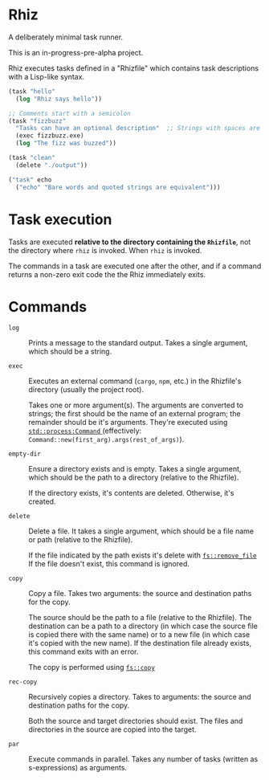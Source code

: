 # Rhiz

A deliberately minimal task runner.

This is an in-progress-pre-alpha project.

Rhiz executes tasks defined in a "Rhizfile" which contains task descriptions
with a Lisp-like syntax.

```scheme
(task "hello"
  (log "Rhiz says hello"))

;; Comments start with a semicolon
(task "fizzbuzz"
  "Tasks can have an optional description"  ;; Strings with spaces are double-quoted.
  (exec fizzbuzz.exe)
  (log "The fizz was buzzed"))

(task "clean"
  (delete "./output"))

("task" echo
  ("echo" "Bare words and quoted strings are equivalent")))
```


# Task execution

Tasks are executed **relative to the directory containing the `Rhizfile`**, not
the directory where `rhiz` is invoked. When `rhiz` is invoked.

The commands in a task are executed one after the other, and if a command
returns a non-zero exit code the the Rhiz immediately exits.

# Commands

<dl>
<dt><code>log</code></dt>
<dd>
  <p>Prints a message to the standard output. Takes a single argument, 
  which should be a string.</p>
</dd>

<dt><code>exec</code></dt>
<dd>
  <p>
    Executes an external command (<code>cargo</code>, <code>npm</code>, etc.) in the Rhizfile's directory
    (usually the project root).
  </p>
  <p>
    Takes one or more  argument(s). The arguments are converted to strings; the first
    should be the name of an external program; the remainder should be it's arguments.
    They're executed using
    <a 
    href="https://doc.rust-lang.org/std/process/struct.Command.html">
      <code>std::process:Command</code>
    </a>
    (effectively: <code>Command::new(first_arg).args(rest_of_args)</code>).
  </p>
</dd>

<dt><code>empty-dir</code></dt>
<dd>
  <p>
    Ensure a directory exists and is empty. Takes a single argument, which should be the
    path to a directory (relative to the Rhizfile).
  </p>
  <p>
    If the directory exists, it's contents are deleted. Otherwise, it's created.
  </p>
</dd>

<dt><code>delete</code></dt>
<dd>
  <p>
    Delete a file. It takes a single argument, which should be
    a file name or path (relative to the Rhizfile).
  </p>
  <p>
    If the file indicated by the path exists it's delete with
    <a
      href="https://doc.rust-lang.org/std/fs/fn.remove_file.html">
      <code>fs::remove_file</code>
    </a>
    If the file doesn't exist, this command is ignored.
  </p>
</dt>

<dt><code>copy</code></dt>
<dd>
  <p>
    Copy a file. Takes two arguments: the source and destination paths for the copy.
  </p>
  <p>
    The source should be the path to a file (relative to the Rhizfile).
    The destination can be a path to a directory (in which case the source file
    is copied there with the same name) or to a new file (in which case it's 
    copied with the new name). If the destination file already exists, this
    command exits with an error.
  </p>
  <p>
    The copy is performed using 
    <a 
      href="https://doc.rust-lang.org/std/fs/fn.copy.html">
      <code>fs::copy</code>
    </a>
  </p>
</dd>

<dt><code>rec-copy</code></dt>
<dd>
  <p>
    Recursively copies a directory. Takes to arguments: the source and destination
    paths for the copy.
  </p>
  <p>
    Both the source and target directories should exist. The files and directories in the
    source are copied into the target.
  </p>
</dd>

<dt><code>par</code></dt>
<dd>
  <p>Execute commands in parallel. Takes any number of tasks (written as s-expressions) as arguments.</p>
</dd>


<!-- TODO(nknight): examples of each command type -->
